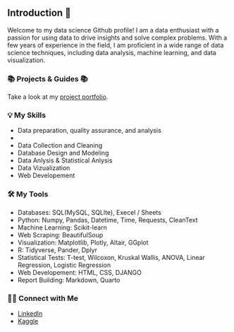 ## Introduction 👋

Welcome to my data science Github profile! I am a data enthusiast with a passion for using data to drive insights and solve complex problems. With a few years of experience in the field, I am proficient in a wide range of data science techniques, including data analysis, machine learning, and data visualization.

### 📚 Projects & Guides 📚
Take a look at my <a href="https://github.com/tybinning/Protfolio-Guide"> project portfolio</a>. 

### 💡 My Skills
<ul>
  <li>Data preparation, quality assurance, and analysis<li/>
  <li>Data Collection and Cleaning</li>
  <li>Database Design and Modeling</li>
  <li>Data Anlysis & Statistical Anlysis</li>
  <li>Data Vizualization</li>
  <li>Web Developement</li>
</ul>

### 🛠️ My Tools
<ul>
  <li>Databases: SQL(MySQL, SQLlte), Execel / Sheets </li>
  <li>Python: Numpy, Pandas, Datetime, Time, Requests, CleanText</li>
  <li>Machine Learning: Scikit-learn</li>
  <li>Web Scraping: BeautifulSoup</li>
  <li>Visualization: Matplotlib, Plotly, Altair, GGplot</li>
  <li>R: Tidyverse, Pander, Dplyr</li>
  <li>Statistical Tests: T-test, Wilcoxon, Kruskal Wallis, ANOVA, Linear Regression, Logistic Regression</li>
  <li>Web Developement: HTML, CSS, DJANGO</li>
  <li>Report Building: Markdown, Quarto</li>
</ul>

### 🙌🏻 Connect with Me
<ul>
  <li><a href="https://www.linkedin.com/in/tyler-binning-089849267/">LinkedIn<a></li>
   <li><a href="">Kaggle<a></li>
</ul>

